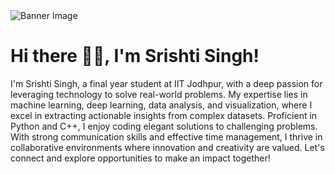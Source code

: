 <!DOCTYPE html>
<html lang="en">

<body>
    <div>
        <img src="https://i.pinimg.com/originals/37/4a/9c/374a9ce6182b7a8aafd8c6ea6b698ff3.gif" alt="Banner Image" class="banner">
    </div>
</body>
</html>

<body>
    <div class="container">
        <div class="content">
            <h1>Hi there 👋🏼, I'm Srishti Singh!</h1>
            <p>
                I'm Srishti Singh, a final year student at IIT Jodhpur, with a deep passion for leveraging technology to solve real-world problems. My expertise lies in machine learning, deep learning, data analysis, and visualization, where I excel in extracting actionable insights from complex datasets. Proficient in Python and C++, I enjoy coding elegant solutions to challenging problems. With strong communication skills and effective time management, I thrive in collaborative environments where innovation and creativity are valued. Let's connect and explore opportunities to make an impact together!
            </p>
         
        
</body>
</html>
